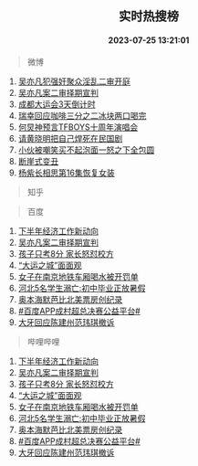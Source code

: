 <div align="center"><h2>实时热搜榜</h2><h4>2023-07-25 13:21:01</h4></div>

> 微博  

1. [吴亦凡犯强奸聚众淫乱二审开庭](https://s.weibo.com/weibo?q=%23%E5%90%B4%E4%BA%A6%E5%87%A1%E7%8A%AF%E5%BC%BA%E5%A5%B8%E8%81%9A%E4%BC%97%E6%B7%AB%E4%B9%B1%E4%BA%8C%E5%AE%A1%E5%BC%80%E5%BA%AD%23&t=31&band_rank=1&Refer=top)<br />
2. [吴亦凡案二审择期宣判](https://s.weibo.com/weibo?q=%23%E5%90%B4%E4%BA%A6%E5%87%A1%E6%A1%88%E4%BA%8C%E5%AE%A1%E6%8B%A9%E6%9C%9F%E5%AE%A3%E5%88%A4%23&t=31&band_rank=2&Refer=top)<br />
3. [成都大运会3天倒计时](https://s.weibo.com/weibo?q=%23%E6%88%90%E9%83%BD%E5%A4%A7%E8%BF%90%E4%BC%9A3%E5%A4%A9%E5%80%92%E8%AE%A1%E6%97%B6%23&t=31&band_rank=3&Refer=top)<br />
4. [瑞幸回应咖啡三分之二冰块两口喝完](https://s.weibo.com/weibo?q=%23%E7%91%9E%E5%B9%B8%E5%9B%9E%E5%BA%94%E5%92%96%E5%95%A1%E4%B8%89%E5%88%86%E4%B9%8B%E4%BA%8C%E5%86%B0%E5%9D%97%E4%B8%A4%E5%8F%A3%E5%96%9D%E5%AE%8C%23&t=31&band_rank=4&Refer=top)<br />
5. [何炅神预言TFBOYS十周年演唱会](https://s.weibo.com/weibo?q=%23%E4%BD%95%E7%82%85%E7%A5%9E%E9%A2%84%E8%A8%80TFBOYS%E5%8D%81%E5%91%A8%E5%B9%B4%E6%BC%94%E5%94%B1%E4%BC%9A%23&t=31&band_rank=5&Refer=top)<br />
6. [请黄晓明把自己焊死在民国剧](https://s.weibo.com/weibo?q=%23%E8%AF%B7%E9%BB%84%E6%99%93%E6%98%8E%E6%8A%8A%E8%87%AA%E5%B7%B1%E7%84%8A%E6%AD%BB%E5%9C%A8%E6%B0%91%E5%9B%BD%E5%89%A7%23&t=31&band_rank=6&Refer=top)<br />
7. [小伙被嘲笑买不起泡面一怒之下全包圆](https://s.weibo.com/weibo?q=%23%E5%B0%8F%E4%BC%99%E8%A2%AB%E5%98%B2%E7%AC%91%E4%B9%B0%E4%B8%8D%E8%B5%B7%E6%B3%A1%E9%9D%A2%E4%B8%80%E6%80%92%E4%B9%8B%E4%B8%8B%E5%85%A8%E5%8C%85%E5%9C%86%23&t=31&band_rank=7&Refer=top)<br />
8. [断崖式变丑](https://s.weibo.com/weibo?q=%23%E6%96%AD%E5%B4%96%E5%BC%8F%E5%8F%98%E4%B8%91%23&t=31&band_rank=8&Refer=top)<br />
9. [杨紫长相思第16集恢复女装](https://s.weibo.com/weibo?q=%23%E6%9D%A8%E7%B4%AB%E9%95%BF%E7%9B%B8%E6%80%9D%E7%AC%AC16%E9%9B%86%E6%81%A2%E5%A4%8D%E5%A5%B3%E8%A3%85%23&t=31&band_rank=9&Refer=top)<br />

> 知乎  


> 百度  

1. [下半年经济工作新动向](https://www.baidu.com/s?wd=%E4%B8%8B%E5%8D%8A%E5%B9%B4%E7%BB%8F%E6%B5%8E%E5%B7%A5%E4%BD%9C%E6%96%B0%E5%8A%A8%E5%90%91&sa=fyb_news&rsv_dl=fyb_news)<br />
2. [吴亦凡案二审择期宣判](https://www.baidu.com/s?wd=%E5%90%B4%E4%BA%A6%E5%87%A1%E6%A1%88%E4%BA%8C%E5%AE%A1%E6%8B%A9%E6%9C%9F%E5%AE%A3%E5%88%A4&sa=fyb_news&rsv_dl=fyb_news)<br />
3. [孩子只考8分 家长怒怼校方](https://www.baidu.com/s?wd=%E5%AD%A9%E5%AD%90%E5%8F%AA%E8%80%838%E5%88%86+%E5%AE%B6%E9%95%BF%E6%80%92%E6%80%BC%E6%A0%A1%E6%96%B9&sa=fyb_news&rsv_dl=fyb_news)<br />
4. [“大运之城”面面观](https://www.baidu.com/s?wd=%E2%80%9C%E5%A4%A7%E8%BF%90%E4%B9%8B%E5%9F%8E%E2%80%9D%E9%9D%A2%E9%9D%A2%E8%A7%82&sa=fyb_news&rsv_dl=fyb_news)<br />
5. [女子在南京地铁车厢喝水被开罚单](https://www.baidu.com/s?wd=%E5%A5%B3%E5%AD%90%E5%9C%A8%E5%8D%97%E4%BA%AC%E5%9C%B0%E9%93%81%E8%BD%A6%E5%8E%A2%E5%96%9D%E6%B0%B4%E8%A2%AB%E5%BC%80%E7%BD%9A%E5%8D%95&sa=fyb_news&rsv_dl=fyb_news)<br />
6. [河北5名学生溺亡:初中毕业正放暑假](https://www.baidu.com/s?wd=%E6%B2%B3%E5%8C%975%E5%90%8D%E5%AD%A6%E7%94%9F%E6%BA%BA%E4%BA%A1%3A%E5%88%9D%E4%B8%AD%E6%AF%95%E4%B8%9A%E6%AD%A3%E6%94%BE%E6%9A%91%E5%81%87&sa=fyb_news&rsv_dl=fyb_news)<br />
7. [奥本海默芭比北美票房创纪录](https://www.baidu.com/s?wd=%E5%A5%A5%E6%9C%AC%E6%B5%B7%E9%BB%98%E8%8A%AD%E6%AF%94%E5%8C%97%E7%BE%8E%E7%A5%A8%E6%88%BF%E5%88%9B%E7%BA%AA%E5%BD%95&sa=fyb_news&rsv_dl=fyb_news)<br />
8. [#百度APP成村超总决赛公益平台#](https://www.baidu.com/s?wd=%23%E7%99%BE%E5%BA%A6APP%E6%88%90%E6%9D%91%E8%B6%85%E6%80%BB%E5%86%B3%E8%B5%9B%E5%85%AC%E7%9B%8A%E5%B9%B3%E5%8F%B0%23&sa=fyb_news&rsv_dl=fyb_news)<br />
9. [大牙回应陈建州范玮琪撤诉](https://www.baidu.com/s?wd=%E5%A4%A7%E7%89%99%E5%9B%9E%E5%BA%94%E9%99%88%E5%BB%BA%E5%B7%9E%E8%8C%83%E7%8E%AE%E7%90%AA%E6%92%A4%E8%AF%89&sa=fyb_news&rsv_dl=fyb_news)<br />

> 哔哩哔哩  

1. [下半年经济工作新动向](https://www.baidu.com/s?wd=%E4%B8%8B%E5%8D%8A%E5%B9%B4%E7%BB%8F%E6%B5%8E%E5%B7%A5%E4%BD%9C%E6%96%B0%E5%8A%A8%E5%90%91&sa=fyb_news&rsv_dl=fyb_news)<br />
2. [吴亦凡案二审择期宣判](https://www.baidu.com/s?wd=%E5%90%B4%E4%BA%A6%E5%87%A1%E6%A1%88%E4%BA%8C%E5%AE%A1%E6%8B%A9%E6%9C%9F%E5%AE%A3%E5%88%A4&sa=fyb_news&rsv_dl=fyb_news)<br />
3. [孩子只考8分 家长怒怼校方](https://www.baidu.com/s?wd=%E5%AD%A9%E5%AD%90%E5%8F%AA%E8%80%838%E5%88%86+%E5%AE%B6%E9%95%BF%E6%80%92%E6%80%BC%E6%A0%A1%E6%96%B9&sa=fyb_news&rsv_dl=fyb_news)<br />
4. [“大运之城”面面观](https://www.baidu.com/s?wd=%E2%80%9C%E5%A4%A7%E8%BF%90%E4%B9%8B%E5%9F%8E%E2%80%9D%E9%9D%A2%E9%9D%A2%E8%A7%82&sa=fyb_news&rsv_dl=fyb_news)<br />
5. [女子在南京地铁车厢喝水被开罚单](https://www.baidu.com/s?wd=%E5%A5%B3%E5%AD%90%E5%9C%A8%E5%8D%97%E4%BA%AC%E5%9C%B0%E9%93%81%E8%BD%A6%E5%8E%A2%E5%96%9D%E6%B0%B4%E8%A2%AB%E5%BC%80%E7%BD%9A%E5%8D%95&sa=fyb_news&rsv_dl=fyb_news)<br />
6. [河北5名学生溺亡:初中毕业正放暑假](https://www.baidu.com/s?wd=%E6%B2%B3%E5%8C%975%E5%90%8D%E5%AD%A6%E7%94%9F%E6%BA%BA%E4%BA%A1%3A%E5%88%9D%E4%B8%AD%E6%AF%95%E4%B8%9A%E6%AD%A3%E6%94%BE%E6%9A%91%E5%81%87&sa=fyb_news&rsv_dl=fyb_news)<br />
7. [奥本海默芭比北美票房创纪录](https://www.baidu.com/s?wd=%E5%A5%A5%E6%9C%AC%E6%B5%B7%E9%BB%98%E8%8A%AD%E6%AF%94%E5%8C%97%E7%BE%8E%E7%A5%A8%E6%88%BF%E5%88%9B%E7%BA%AA%E5%BD%95&sa=fyb_news&rsv_dl=fyb_news)<br />
8. [#百度APP成村超总决赛公益平台#](https://www.baidu.com/s?wd=%23%E7%99%BE%E5%BA%A6APP%E6%88%90%E6%9D%91%E8%B6%85%E6%80%BB%E5%86%B3%E8%B5%9B%E5%85%AC%E7%9B%8A%E5%B9%B3%E5%8F%B0%23&sa=fyb_news&rsv_dl=fyb_news)<br />
9. [大牙回应陈建州范玮琪撤诉](https://www.baidu.com/s?wd=%E5%A4%A7%E7%89%99%E5%9B%9E%E5%BA%94%E9%99%88%E5%BB%BA%E5%B7%9E%E8%8C%83%E7%8E%AE%E7%90%AA%E6%92%A4%E8%AF%89&sa=fyb_news&rsv_dl=fyb_news)<br />
